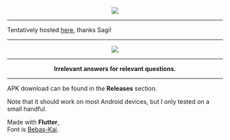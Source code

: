 <div align="center"><img src="https://i.imgur.com/7Ym7Q4D.png"></div>

_____________


Tentatively hosted [here](https://howmuch.clofrose.com/), thanks Sagi!


____________

<div align="center"><img src="https://i.imgur.com/YoL2DGy.png"></div>


___________________


<div align="center"><b>Irrelevant answers for relevant questions.</b></div>

___________________


APK download can be found in the **Releases** section.

Note that it should work on most Android devices, but I only tested on a small handful.


Made with **Flutter**,\
Font is [Bebas-Kai](http://bebaskai.com/).
